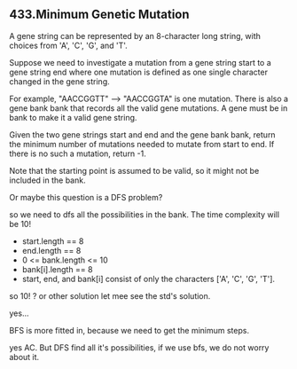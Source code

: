 ## 433.Minimum Genetic Mutation

A gene string can be represented by an 8-character long string, with choices from 'A', 'C', 'G', and 'T'.

Suppose we need to investigate a mutation from a gene string start to a gene string end where one mutation is defined as one single character changed in the gene string.

For example, "AACCGGTT" --> "AACCGGTA" is one mutation.
There is also a gene bank bank that records all the valid gene mutations. A gene must be in bank to make it a valid gene string.

Given the two gene strings start and end and the gene bank bank, return the minimum number of mutations needed to mutate from start to end. If there is no such a mutation, return -1.

Note that the starting point is assumed to be valid, so it might not be included in the bank.

Or maybe this question is a DFS problem?

so we need to dfs all the possibilities in the bank. The time complexity will be 10!

* start.length == 8
* end.length == 8
* 0 <= bank.length <= 10
* bank[i].length == 8
* start, end, and bank[i] consist of only the characters ['A', 'C', 'G', 'T'].

so 10! ? or other solution let mee see the std's solution.

yes...

BFS is more fitted in, because we need to get the minimum steps.

yes AC. But DFS find all it's possibilities, if we use bfs, we do not worry about it.
